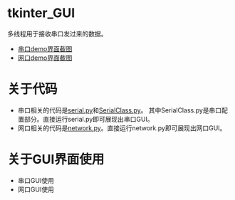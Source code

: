 # tkinter_GUI
多线程用于接收串口发过来的数据。

 - [串口demo界面截图](https://github.com/WeiFeiLong/tkinter_GUI/blob/master/image/demo.jpg)
 - [网口demo界面截图](https://github.com/WeiFeiLong/tkinter_GUI/blob/master/image/demo_net.jpg)


# 关于代码

 - 串口相关的代码是[serial.py](https://github.com/WeiFeiLong/tkinter_GUI/blob/master/serial.py)和[SerialClass.py](https://github.com/WeiFeiLong/tkinter_GUI/blob/master/SerialClass.py)。
其中SerialClass.py是串口配置部分。直接运行serial.py即可展现出串口GUI。
- 网口相关的代码是[network.py](https://github.com/WeiFeiLong/tkinter_GUI/blob/master/network.py)。直接运行network.py即可展现出网口GUI。


# 关于GUI界面使用

 - 串口GUI使用
 - 网口GUI使用